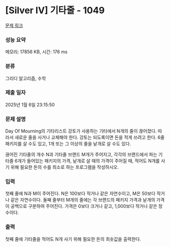 # [Silver IV] 기타줄 - 1049 

[문제 링크](https://www.acmicpc.net/problem/1049) 

### 성능 요약

메모리: 17856 KB, 시간: 176 ms

### 분류

그리디 알고리즘, 수학

### 제출 일자

2025년 1월 6일 23:15:50

### 문제 설명

<p>Day Of Mourning의 기타리스트 강토가 사용하는 기타에서 N개의 줄이 끊어졌다. 따라서 새로운 줄을 사거나 교체해야 한다. 강토는 되도록이면 돈을 적게 쓰려고 한다. 6줄 패키지를 살 수도 있고, 1개 또는 그 이상의 줄을 낱개로 살 수도 있다.</p>

<p>끊어진 기타줄의 개수 N과 기타줄 브랜드 M개가 주어지고, 각각의 브랜드에서 파는 기타줄 6개가 들어있는 패키지의 가격, 낱개로 살 때의 가격이 주어질 때, 적어도 N개를 사기 위해 필요한 돈의 수를 최소로 하는 프로그램을 작성하시오.</p>

### 입력 

 <p>첫째 줄에 N과 M이 주어진다. N은 100보다 작거나 같은 자연수이고, M은 50보다 작거나 같은 자연수이다. 둘째 줄부터 M개의 줄에는 각 브랜드의 패키지 가격과 낱개의 가격이 공백으로 구분하여 주어진다. 가격은 0보다 크거나 같고, 1,000보다 작거나 같은 정수이다.</p>

### 출력 

 <p>첫째 줄에 기타줄을 적어도 N개 사기 위해 필요한 돈의 최솟값을 출력한다.</p>

